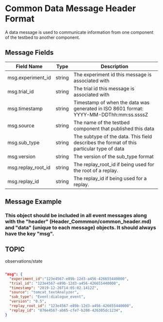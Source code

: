 # Common Data Message Header Format
A data message is used to communicate information from one component of the testbed to another component.  
## Message Fields

| Field Name | Type | Description
| --- | --- | --- |
| msg.experiment_id | string | The experiment id this message is associated with
| msg.trial_id | string | The trial id this message is associated with
| msg.timestamp | string | Timestamp of when the data was generated in ISO 8601 format: YYYY-MM-DDThh:mm:ss.ssssZ
| msg.source | string | The name of the testbed component that published this data
| msg.sub_type | string | The subtype of the data.  This field describes the format of this particular type of data
| msg.version | string | The version of the sub_type format
| msg.replay_root_id | string | The replay_root_id if being used for the root of a replay.
| msg.replay_id | string | The replay_id if being used for a replay.

## Message Example

### This object should be included in all event messages along with the "header" (Header_Commmon/common_header.md) and "data" (unique to each message) objects. It should always have the key "msg".

## TOPIC

observations/state


```json

"msg": {
  "experiment_id":"123e4567-e89b-12d3-a456-426655440000",
  "trial_id": "123e4567-e89b-12d3-a456-426655440000",
  "timestamp": "2019-12-26T14:05:02.1412Z",
  "source": "tomcat_textAnalyzer",
  "sub_type": "Event:dialogue_event",
  "version": "0.5",
  "replay_root_id": "123e4567-e89b-12d3-a456-426655440000",
  "replay_id": "876e4567-ab65-cfe7-b208-426305dc1234",
}

```

